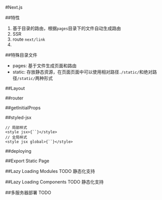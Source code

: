 #Next.js

##特性
1. 基于目录的路由，根据`pages`目录下的文件自动生成路由
2. SSR
3. route `next/link`
4. 

##特殊目录文件
+ pages: 基于文件生成页面和路由
+ static: 存放静态资源，在页面页面中可以使用相对路径`./static/`和绝对路径`/static/`两种形式


##Layout


##router

##getInitialProps


##styled-jsx
``` JSX
// 局部样式
<style jsx>{``}</style> 
// 全局样式
<style jsx global>{``}</style>
```

##deploying

##Export Static Page

##Lazy Loading Modules
TODO 静态化支持

##Lazy Loading Components
TODO 静态化支持

##多服务器部署
TODO
